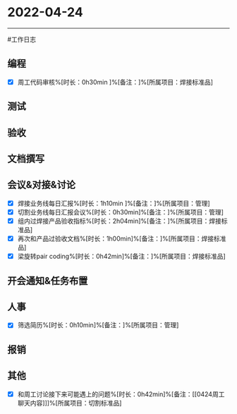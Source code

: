 # 2022-04-24 

---
#工作日志 

## 编程
- [x] 周工代码审核%[时长：0h30min ]%[备注：]%[所属项目：焊接标准品]


## 测试



## 验收 



## 文档撰写 



## 会议&对接&讨论

- [x] 焊接业务线每日汇报%[时长：1h10min ]%[备注：]%[所属项目：管理]
- [x] 切割业务线每日汇报会议%[时长：0h30min]%[备注：]%[所属项目：管理]
- [x] 组内过焊接产品验收指标%[时长：2h04min]%[备注：]%[所属项目：焊接标准品]
- [x] 再次和产品过验收文档%[时长：1h00min]%[备注：]%[所属项目：焊接标准品]
- [x] 梁旋转pair coding%[时长：0h42min]%[备注：]%[所属项目：焊接标准品]

## 开会通知&任务布置



## 人事
- [x] 筛选简历%[时长：0h10min]%[备注：]%[所属项目：管理]


## 报销



## 其他
- [x] 和周工讨论接下来可能遇上的问题%[时长：0h42min]%[备注：[[0424周工聊天内容]]]%[所属项目：切割标准品]


